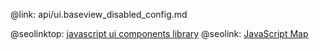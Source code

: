 @link: api/ui.baseview_disabled_config.md

@seolinktop: [javascript ui components library](https://webix.com)
@seolink: [JavaScript Map](https://webix.com/widget/maps/)